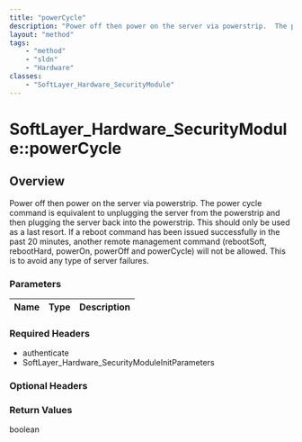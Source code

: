 ```yaml
---
title: "powerCycle"
description: "Power off then power on the server via powerstrip.  The power cycle command is equivalent to unplugging the server from... "
layout: "method"
tags:
    - "method"
    - "sldn"
    - "Hardware"
classes:
    - "SoftLayer_Hardware_SecurityModule"
---
```

# SoftLayer_Hardware_SecurityModule::powerCycle
## Overview 
Power off then power on the server via powerstrip.  The power cycle command is equivalent to unplugging the server from the powerstrip and then plugging the server back into the powerstrip.  This should only be used as a last resort.  If a reboot command has been issued successfully in the past 20 minutes, another remote management command (rebootSoft, rebootHard, powerOn, powerOff and powerCycle) will not be allowed. This is to avoid any type of server failures. 

### Parameters 
|Name | Type | Description |
| --- | --- | --- |


### Required Headers
* authenticate
* SoftLayer_Hardware_SecurityModuleInitParameters

### Optional Headers

### Return Values
boolean
